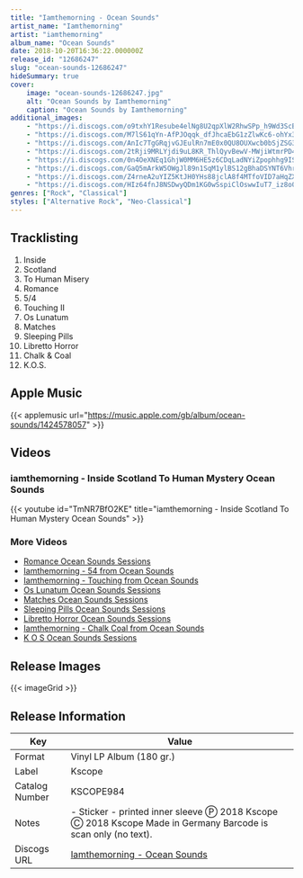 ```yaml
---
title: "Iamthemorning - Ocean Sounds"
artist_name: "Iamthemorning"
artist: "iamthemorning"
album_name: "Ocean Sounds"
date: 2018-10-20T16:36:22.000000Z
release_id: "12686247"
slug: "ocean-sounds-12686247"
hideSummary: true
cover:
    image: "ocean-sounds-12686247.jpg"
    alt: "Ocean Sounds by Iamthemorning"
    caption: "Ocean Sounds by Iamthemorning"
additional_images:
    - "https://i.discogs.com/o9txhY1Resube4elNg8U2qpXlW2RhwSPp_h9Wd3ScB4/rs:fit/g:sm/q:90/h:600/w:600/czM6Ly9kaXNjb2dz/LWRhdGFiYXNlLWlt/YWdlcy9SLTEyNjg2/MjQ3LTE1NDAwNDQ4/MzUtOTk0NS5qcGVn.jpeg"
    - "https://i.discogs.com/M7lS61qYn-AfPJOqqk_dfJhcaEbG1zZlwKc6-ohYx3U/rs:fit/g:sm/q:90/h:460/w:464/czM6Ly9kaXNjb2dz/LWRhdGFiYXNlLWlt/YWdlcy9SLTEyNjg2/MjQ3LTE1NjYwNzYz/MjAtNDg4Ny5qcGVn.jpeg"
    - "https://i.discogs.com/AnIc7TgGRqjvGJEulRn7mE0x0QU8OUXwcb0bSjZSG3E/rs:fit/g:sm/q:90/h:449/w:454/czM6Ly9kaXNjb2dz/LWRhdGFiYXNlLWlt/YWdlcy9SLTEyNjg2/MjQ3LTE1NjYwNzYz/MzYtMjM0MC5qcGVn.jpeg"
    - "https://i.discogs.com/2tRji9MRLYjdi9uL8KR_ThlQyvBewV-MWjiWtmrPD40/rs:fit/g:sm/q:90/h:471/w:465/czM6Ly9kaXNjb2dz/LWRhdGFiYXNlLWlt/YWdlcy9SLTEyNjg2/MjQ3LTE1NjYwNzYz/NDMtODY2NS5qcGVn.jpeg"
    - "https://i.discogs.com/0n4OeXNEq1GhjW0MM6HE5z6CDqLadNYiZpophhg9ISg/rs:fit/g:sm/q:90/h:466/w:469/czM6Ly9kaXNjb2dz/LWRhdGFiYXNlLWlt/YWdlcy9SLTEyNjg2/MjQ3LTE1NjYwNzYz/NzMtOTU5MS5qcGVn.jpeg"
    - "https://i.discogs.com/GaQ5mArkW5OWgJl89n1SqM1ylBS12gBhaDSYNT6VhrM/rs:fit/g:sm/q:90/h:460/w:467/czM6Ly9kaXNjb2dz/LWRhdGFiYXNlLWlt/YWdlcy9SLTEyNjg2/MjQ3LTE1NjYwNzYz/ODMtMzQ4OC5qcGVn.jpeg"
    - "https://i.discogs.com/Z4rneA2uYIZ5KtJH0YHs88jclA8f4MTfoVID7aHqZXw/rs:fit/g:sm/q:90/h:371/w:518/czM6Ly9kaXNjb2dz/LWRhdGFiYXNlLWlt/YWdlcy9SLTEyNjg2/MjQ3LTE1NjYwNzY0/MDEtNDg1MS5qcGVn.jpeg"
    - "https://i.discogs.com/HIz64fnJ8NSDwyQDm1KG0wSspiClOswwIuT7_iz8o0Y/rs:fit/g:sm/q:90/h:473/w:479/czM6Ly9kaXNjb2dz/LWRhdGFiYXNlLWlt/YWdlcy9SLTEyNjg2/MjQ3LTE1NjYwNzY0/MDgtNzg4MC5qcGVn.jpeg"
genres: ["Rock", "Classical"]
styles: ["Alternative Rock", "Neo-Classical"]
---
```




## Tracklisting
1. Inside
2. Scotland
3. To Human Misery
4. Romance
5. 5/4
6. Touching II
7. Os Lunatum
8. Matches
9. Sleeping Pills
10. Libretto Horror
11. Chalk & Coal
12. K.O.S.

## Apple Music
{{< applemusic url="https://music.apple.com/gb/album/ocean-sounds/1424578057" >}}<br>


## Videos
### iamthemorning - Inside  Scotland  To Human Mystery Ocean Sounds
{{< youtube id="TmNR7BfO2KE" title="iamthemorning - Inside  Scotland  To Human Mystery Ocean Sounds" >}}<br>
### More Videos

- [Romance Ocean Sounds Sessions](https://www.youtube.com/watch?v=IJ4ibXqPv4U)
- [Iamthemorning - 54 from Ocean Sounds](https://www.youtube.com/watch?v=JRlvqyjuxiM)
- [Iamthemorning - Touching from Ocean Sounds](https://www.youtube.com/watch?v=FanMVr9dvzg)
- [Os Lunatum Ocean Sounds Sessions](https://www.youtube.com/watch?v=ROljdYQzfhM)
- [Matches Ocean Sounds Sessions](https://www.youtube.com/watch?v=QGNln6nMpqg)
- [Sleeping Pills Ocean Sounds Sessions](https://www.youtube.com/watch?v=0toxZCub9V4)
- [Libretto Horror Ocean Sounds Sessions](https://www.youtube.com/watch?v=InP2mI9RChI)
- [Iamthemorning - Chalk  Coal from Ocean Sounds](https://www.youtube.com/watch?v=rMecuWBzhMk)
- [K O S Ocean Sounds Sessions](https://www.youtube.com/watch?v=b8qZUZf_mMo)

## Release Images
{{< imageGrid >}}

## Release Information
|  Key           | Value                                                |
| ---------------| ---------------------------------------------------- |
| Format         | Vinyl LP Album (180 gr.) |
| Label          | Kscope |
| Catalog Number | KSCOPE984 |
| Notes | - Sticker - printed inner sleeve  Ⓟ 2018 Kscope Ⓒ 2018 Kscope Made in Germany  Barcode is scan only (no text). |
| Discogs URL    | [Iamthemorning - Ocean Sounds](https://www.discogs.com/release/12686247-Iamthemorning-Ocean-Sounds) |